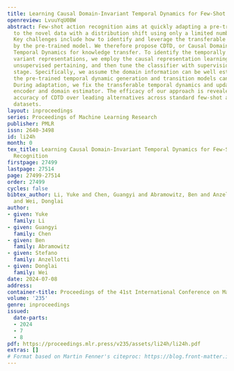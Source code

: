 ```yaml
---
title: Learning Causal Domain-Invariant Temporal Dynamics for Few-Shot Action Recognition
openreview: LvuuYqU0BW
abstract: Few-shot action recognition aims at quickly adapting a pre-trained model
  to the novel data with a distribution shift using only a limited number of samples.
  Key challenges include how to identify and leverage the transferable knowledge learned
  by the pre-trained model. We therefore propose CDTD, or Causal Domain-Invariant
  Temporal Dynamics for knowledge transfer. To identify the temporally invariant and
  variant representations, we employ the causal representation learning methods for
  unsupervised pertaining, and then tune the classifier with supervisions in next
  stage. Specifically, we assume the domain information can be well estimated and
  the pre-trained temporal dynamic generation and transition models can be well transferred.
  During adaptation, we fix the transferable temporal dynamics and update the image
  encoder and domain estimator. The efficacy of our approach is revealed by the superior
  accuracy of CDTD over leading alternatives across standard few-shot action recognition
  datasets.
layout: inproceedings
series: Proceedings of Machine Learning Research
publisher: PMLR
issn: 2640-3498
id: li24h
month: 0
tex_title: Learning Causal Domain-Invariant Temporal Dynamics for Few-Shot Action
  Recognition
firstpage: 27499
lastpage: 27514
page: 27499-27514
order: 27499
cycles: false
bibtex_author: Li, Yuke and Chen, Guangyi and Abramowitz, Ben and Anzellotti, Stefano
  and Wei, Donglai
author:
- given: Yuke
  family: Li
- given: Guangyi
  family: Chen
- given: Ben
  family: Abramowitz
- given: Stefano
  family: Anzellotti
- given: Donglai
  family: Wei
date: 2024-07-08
address:
container-title: Proceedings of the 41st International Conference on Machine Learning
volume: '235'
genre: inproceedings
issued:
  date-parts:
  - 2024
  - 7
  - 8
pdf: https://proceedings.mlr.press/v235/assets/li24h/li24h.pdf
extras: []
# Format based on Martin Fenner's citeproc: https://blog.front-matter.io/posts/citeproc-yaml-for-bibliographies/
---
```

